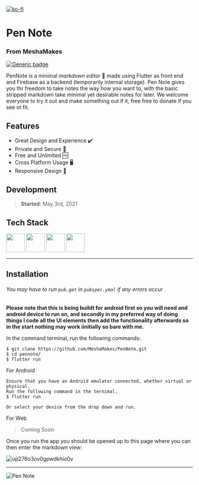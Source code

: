[![ko-fi](https://ko-fi.com/img/githubbutton_sm.svg)](https://ko-fi.com/Z8Z860Z55)

# Pen Note

### From MeshaMakes

[![Generic badge](https://img.shields.io/badge/status-Ongoing-green.svg)](https://shields.io/)

PenNote is a minimal *markdown editor* 📝 made using Flutter as front end and Firebase as a backend (temporarily internal storage). Pen Note gives you thr freedom to take notes the way how you want to, with the basic stripped markdown take minimal yet desirable notes for later. We welcome everyone to try it out and make something out if it, free free to donate if you see ot fit.

## Features

- Great Design and Experience ✔️
- Private and Secure 🔐
- Free and Unlimited 🆓
- Cross Platform Usage 🖥️
- Responsive Design 📱

## Development

> **Started**: May 3rd, 2021

## **Tech Stack**

[<img src="https://images.ctfassets.net/1khq4uysbvty/2MbBsf9yEw40SMw6gK0Mmg/35f39d41f167b6615bd80517b4b67bcd/1_6XgfDCVn81AYX68Xvd2I-g_2x.png?&w=736" height="50">](https://figma.com/)
[<img src="https://cdn.statically.io/img/strattonapps.com/wp-content/uploads/2020/02/flutter-logo-5086DD11C5-seeklogo.com_.png" height="50">](https://flutter.dev/)
[<img src="https://seeklogo.com/images/D/dart-logo-FDA1939EC4-seeklogo.com.png" height="50">](https://dart.dev/)
[<img src="https://firebase.google.com/images/brand-guidelines/logo-built_white.png" height="50">](https://firebase.google.com/)

---

## **Installation**
###### You may have to run ```pub.get``` in ```pubspec.ymal``` if any errors occur

**Please note that this is being buildt for android first so you will need and android device to run on, and secondly in my preferred way of doing things I code all the UI elements then add the functionality afterwards so in the start nothing may work iinitially so bare with me.**


In the command terminal, run the following commands:

```
$ git clone https://github.com/MeshaMakes/PenNote.git
$ cd pennote/
$ flutter run
```

For Android

```
Ensure that you have an Android emulator connected, whether virtual or physical.
Run the following command in the ternimal.
$ flutter run

Or select your device from the drop down and run.
```

For Web

> Coming Soon

Once you run the app you should be opened up to this page where you can then enter the markdown view:

![up276o3ov0gpwdkhio0v](https://user-images.githubusercontent.com/53268895/117575303-34691780-b0af-11eb-893f-1df408797b16.jpg)

---
![Pen Note](https://user-images.githubusercontent.com/53268895/134790580-a9d4cc27-e1c1-43ac-9352-ab542b26de3d.png)

